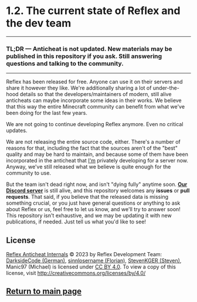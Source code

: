 # 1.2. The current state of Reflex and the dev team

---
### TL;DR — Anticheat is not updated. New materials may be published in this repository if you ask. Still answering questions and talking to the community.
---

Reflex has been released for free. Anyone can use it on their servers and share it however they like. We're additionally sharing a lot of under-the-hood details so that the developers/maintainers of modern, still alive anticheats can maybe incorporate some ideas in their works. We believe that this way the entire Minecraft community can benefit from what we've been doing for the last few years.

We are not going to continue developing Reflex anymore. Even no critical updates. 

We are not releasing the entire source code, either. There's a number of reasons for that, including the fact that the sources aren't of the "best" quality and may be hard to maintain, and because some of them have been incorporated in the anticheat that [I'm][dev-german] privately developing for a server now. Anyway, we've still released what we believe is quite enough for the community to use.

But the team isn't dead right now, and isn't "dying fully" anytime soon. **[Our Discord server][discord]** is still alive, and this repository welcomes any **issues** or **pull requests**. That said, if you believe that the released data is missing something crucial, or you just have general questions or anything to ask about Reflex or us, feel free to let us know, and we'll try to answer soon! This repository isn't exhaustive, and we may be updating it with new publications, if needed. Just tell us what you'd like to see!










## License

[Reflex Anticheat Internals][reflex-anticheat-internals] © 2023 by Reflex Development Team: [DarksideCode (German)][dev-german], [sinnlosername (Florian)][dev-florian], [StevenKGER (Steven)][dev-steven], Manic97 (Michael) is licensed under [CC BY 4.0][license]. To view a copy of this license, visit http://creativecommons.org/licenses/by/4.0/

[license]: http://creativecommons.org/licenses/by/4.0

[reflex-anticheat-internals]: https://github.com/MeGysssTaa/reflex-anticheat-internals

[dev-german]: https://github.com/MeGysssTaa

[dev-florian]: https://github.com/sinnlosername

[dev-steven]: https://github.com/StevenKGER

## [Return to main page][reflex-anticheat-internals]





[discord]: https://go.reflex.rip/discord



